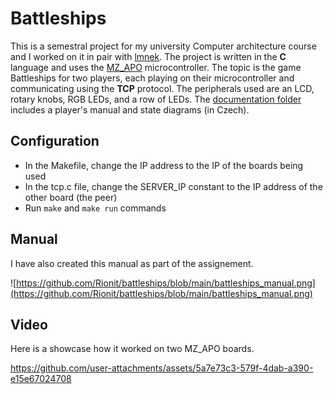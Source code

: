 # Battleships
This is a semestral project for my university Computer architecture course and I worked on it in pair with [lmnek](https://github.com/lmnek). 
The project is written in the **C** language and uses the [MZ_APO](https://github.com/lmnek/battleships/tree/main/dokumentace) microcontroller. 
The topic is the game Battleships for two players, each playing on their microcontroller and communicating using the **TCP** protocol. 
The peripherals used are an LCD, rotary knobs, RGB LEDs, and a row of LEDs. 
The [documentation folder](https://github.com/lmnek/battleships/tree/main/dokumentace) includes a player's manual and state diagrams (in Czech).

## Configuration
- In the Makefile, change the IP address to the IP of the boards being used
- In the tcp.c file, change the SERVER_IP constant to the IP address of the other board (the peer)
- Run `make` and `make run` commands

## Manual
I have also created this manual as part of the assignement.

![https://github.com/Rionit/battleships/blob/main/battleships_manual.png](https://github.com/Rionit/battleships/blob/main/battleships_manual.png)

## Video
Here is a showcase how it worked on two MZ_APO boards.

https://github.com/user-attachments/assets/5a7e73c3-579f-4dab-a390-e15e67024708

